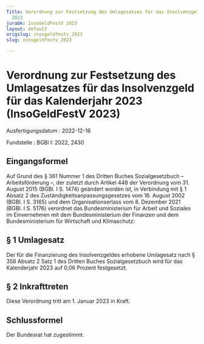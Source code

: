 ```yaml
---
Title: Verordnung zur Festsetzung des Umlagesatzes für das Insolvenzgeld für das Kalenderjahr
  2023
jurabk: InsoGeldFestV 2023
layout: default
origslug: insogeldfestv_2023
slug: insogeldfestv_2023

---
```


# Verordnung zur Festsetzung des Umlagesatzes für das Insolvenzgeld für das Kalenderjahr 2023 (InsoGeldFestV 2023)

Ausfertigungsdatum
:   2022-12-16

Fundstelle
:   BGBl I: 2022, 2430


## Eingangsformel

Auf Grund des § 361 Nummer 1 des Dritten Buches Sozialgesetzbuch
– Arbeitsförderung –,              der zuletzt durch Artikel 448 der
Verordnung vom 31. August 2015 (BGBl. I S. 1474) geändert worden ist,
in Verbindung mit § 1 Absatz 2 des Zuständigkeitsanpassungsgesetzes
vom 16. August 2002 (BGBl. I S. 3165) und dem Organisationserlass vom
8\. Dezember 2021 (BGBl. I S. 5176) verordnet das Bundesministerium für
Arbeit und Soziales im Einvernehmen mit dem Bundesministerium der
Finanzen und dem Bundesministerium für Wirtschaft und Klimaschutz:


## § 1 Umlagesatz

Der für die Finanzierung des Insolvenzgeldes erhobene Umlagesatz nach
§ 358 Absatz 2 Satz 1 des Dritten Buches Sozialgesetzbuch wird für das
Kalenderjahr 2023 auf 0,06 Prozent festgesetzt.


## § 2 Inkrafttreten

Diese Verordnung tritt am 1. Januar 2023 in Kraft.


## Schlussformel

Der Bundesrat hat zugestimmt.

